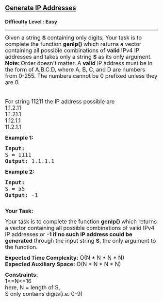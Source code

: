 <h2><a href="https://practice.geeksforgeeks.org/problems/generate-ip-addresses/1">Generate IP Addresses</a></h2><h3>Difficulty Level : Easy</h3><hr><div class="problems_problem_content__Xm_eO"><p><span style="font-size:18px">Given a string <strong>S</strong>&nbsp;containing only digits, Your task is to complete the function <strong>genIp()&nbsp;</strong>which returns a vector containing all possible combinations&nbsp;of <strong>valid</strong> IPv4 IP addresses and takes only a string <strong>S</strong>&nbsp;as its only argument.<br>
<strong>Note: </strong>Order doesn't matter. A <strong>valid</strong> IP address must be in the form of A.B.C.D, where A, B, C, and D are numbers from 0-255. The numbers cannot be 0 prefixed unless they are 0.<br>
<br>
<br>
For string 11211 the IP address possible are&nbsp;<br>
1.1.2.11<br>
1.1.21.1<br>
1.12.1.1<br>
11.2.1.1</span></p>

<p><span style="font-size:18px"><strong>Example 1:</strong></span></p>

<pre><span style="font-size:18px"><strong>Input:
</strong>S = 1111
<strong>Output: </strong>1.1.1.1
</span></pre>

<p><span style="font-size:18px"><strong>Example 2:</strong></span></p>

<pre><span style="font-size:18px"><strong>Input:</strong>
S = 55
<strong>Output:</strong> -1</span></pre>

<p><br>
<span style="font-size:18px"><strong>Your Task:</strong></span></p>

<p><span style="font-size:18px">Your task is to complete the function <strong>genIp()&nbsp;</strong>which returns a vector containing all possible combinations&nbsp;of valid IPv4 IP addresses&nbsp;or <strong>-1 if no such IP address could be generated</strong> through the input string <strong>S</strong>,&nbsp;the only argument to the function.</span></p>

<p><span style="font-size:18px"><strong>Expected Time Complexity:</strong>&nbsp;O(N * N * N * N)<br>
<strong>Expected Auxiliary Space:</strong>&nbsp;O(N * N * N * N)</span></p>

<p><span style="font-size:18px"><strong>Constraints:</strong><br>
1&lt;=N&lt;=16<br>
here, N = length of S.<br>
S only contains digits(i.e. 0-9)</span></p>
</div>
